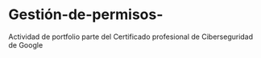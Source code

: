 # Gestión-de-permisos-
Actividad de portfolio parte del Certificado profesional de Ciberseguridad de Google
